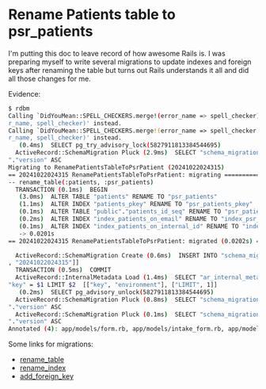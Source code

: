 # Rename Patients table to psr_patients

I'm putting this doc to leave record of how awesome Rails is. I was preparing myself to write several migrations to update indexes and foreign keys after renaming the table but turns out Rails understands it all and did all those changes for me.

Evidence:
```bash
$ rdbm
Calling `DidYouMean::SPELL_CHECKERS.merge!(error_name => spell_checker)' has been deprecated. Please call `DidYouMean.correct_error(erro
r_name, spell_checker)' instead.
Calling `DidYouMean::SPELL_CHECKERS.merge!(error_name => spell_checker)' has been deprecated. Please call `DidYouMean.correct_error(erro
r_name, spell_checker)' instead.
   (0.4ms)  SELECT pg_try_advisory_lock(5827911813384544695)
  ActiveRecord::SchemaMigration Pluck (2.9ms)  SELECT "schema_migrations"."version" FROM "schema_migrations" ORDER BY "schema_migrations
"."version" ASC
Migrating to RenamePatientsTableToPsrPatient (20241022024315)
== 20241022024315 RenamePatientsTableToPsrPatient: migrating ==================
-- rename_table(:patients, :psr_patients)
  TRANSACTION (0.1ms)  BEGIN
   (3.0ms)  ALTER TABLE "patients" RENAME TO "psr_patients"
   (1.1ms)  ALTER INDEX "patients_pkey" RENAME TO "psr_patients_pkey"
   (0.1ms)  ALTER TABLE "public"."patients_id_seq" RENAME TO "psr_patients_id_seq"
   (0.2ms)  ALTER INDEX "index_patients_on_email" RENAME TO "index_psr_patients_on_email"
   (0.1ms)  ALTER INDEX "index_patients_on_internal_id" RENAME TO "index_psr_patients_on_internal_id"
   -> 0.0201s
== 20241022024315 RenamePatientsTableToPsrPatient: migrated (0.0202s) =========

  ActiveRecord::SchemaMigration Create (0.6ms)  INSERT INTO "schema_migrations" ("version") VALUES ($1) RETURNING "version"  [["version"
, "20241022024315"]]
  TRANSACTION (0.5ms)  COMMIT
  ActiveRecord::InternalMetadata Load (1.4ms)  SELECT "ar_internal_metadata".* FROM "ar_internal_metadata" WHERE "ar_internal_metadata".
"key" = $1 LIMIT $2  [["key", "environment"], ["LIMIT", 1]]
   (0.2ms)  SELECT pg_advisory_unlock(5827911813384544695)
  ActiveRecord::SchemaMigration Pluck (0.8ms)  SELECT "schema_migrations"."version" FROM "schema_migrations" ORDER BY "schema_migrations
"."version" ASC
  ActiveRecord::SchemaMigration Pluck (0.1ms)  SELECT "schema_migrations"."version" FROM "schema_migrations" ORDER BY "schema_migrations
"."version" ASC
Annotated (4): app/models/form.rb, app/models/intake_form.rb, app/models/patient.rb, app/models/patient_form_detail.rb
```

Some links for migrations:

- [rename_table](https://api.rubyonrails.org/v7.2.1.1/classes/ActiveRecord/ConnectionAdapters/SchemaStatements.html#method-i-rename_table)
- [rename_index](https://api.rubyonrails.org/v7.2.1.1/classes/ActiveRecord/ConnectionAdapters/SchemaStatements.html#method-i-rename_index)
- [add_foreign_key](https://api.rubyonrails.org/v7.2.1.1/classes/ActiveRecord/ConnectionAdapters/SchemaStatements.html#method-i-add_foreign_key)